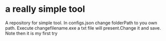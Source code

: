 # a really simple tool
A repository for simple tool.
In  configs.json change folderPath to you own path.
Execute changefilename.exe a txt file will present.Change it and save.
Note then it is my first try 
